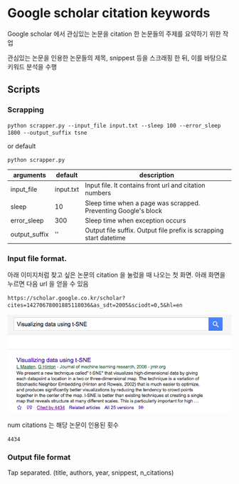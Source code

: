 # Google scholar citation keywords

Google scholar 에서 관심있는 논문을 citation 한 논문들의 주제를 요약하기 위한 작업

관심있는 논문을 인용한 논문들의 제목, snippest 등을 스크래핑 한 뒤, 이를 바탕으로 키워드 분석을 수행


## Scripts

### Scrapping

    python scrapper.py --input_file input.txt --sleep 100 --error_sleep 1800 --output_suffix tsne

or default

    python scrapper.py


| arguments | default | description |
| --- | --- | --- |
| input_file | input.txt | Input file. It contains front url and citation numbers |
| sleep | 10 | Sleep time when a page was scrapped. Preventing Google's block |
| error_sleep | 300 | Sleep time when exception occurs |
| output_suffix | '' | Output file suffix. Output file prefix is scrapping start datetime |

### Input file format. 

아래 이미지처럼 찾고 싶은 논문의 citation 을 눌렀을 때 나오는 첫 화면. 아래 화면을 누르면 다음 url 을 얻을 수 있음

    https://scholar.google.co.kr/scholar?cites=14270678001885118036&as_sdt=2005&sciodt=0,5&hl=en

![](./images/front_url_snapshot.png)

num citations 는 해당 논문이 인용된 횟수

    4434

### Output file format

Tap separated. (title, authors, year, snippest, n_citations)